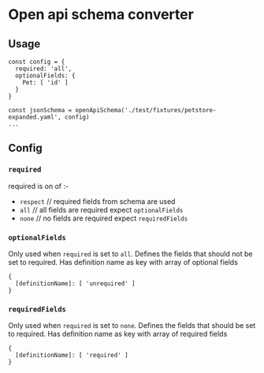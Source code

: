 # Open api schema converter

## Usage
```
const config = {
  required: 'all',
  optionalFields: {
    Pet: [ 'id' ]
  }
}

const jsonSchema = openApiSchema('./test/fixtures/petstore-expanded.yaml', config)
...
```

## Config

### `required`
required is on of :-
- `respect` // required fields from schema are used
- `all` // all fields are required expect `optionalFields`
- `none` // no fields are required expect `requiredFields`

### `optionalFields`
Only used when `required` is set to `all`.
Defines the fields that should not be set to required.
Has definition name as key with array of optional fields

```
{
  [definitionName]: [ 'unrequired' ]
}
```

### `requiredFields`
Only used when `required` is set to `none`.
Defines the fields that should be set to required.
Has definition name as key with array of required fields

```
{
  [definitionName]: [ 'required' ]
}
```

